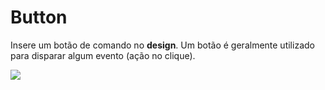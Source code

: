 # Button

Insere um botão de comando no **design**. Um botão é geralmente utilizado para disparar algum evento \(ação no clique\).

![](http://www.gvinci.com.br/manual/buttonctrlgv5.zoom80.png)

